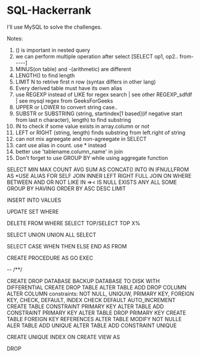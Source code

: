 # SQL-Hackerrank


I'll use MySQL to solve the challenges.

Notes:

1. () is important in nested query
2. we can perform multiple operation after select [SELECT op1, op2.. from-----]
3. MINUS(on table) and -(arithmetic) are different
4. LENGTH() to find length 
5. LIMIT N to retrive first n row (syntax differs in other lang)
6. Every derived table must have its own alias
7. use REGEXP instead of LIKE for regex search | see other REGEXP_sdfdf | see mysql regex from GeeksForGeeks
8. UPPER or LOWER to convert string case..
9. SUBSTR or SUBSTRING (string, startindex[1 based](if negative start from last n character), length) to find substring
10. IN to check if some value exists in array.column or not
11. LEFT or RIGHT (string, length) finds substring from left.right of string
12. can not mix agreegate and non-agreegate in SELECT
13. cant use alias in count. use * instead
14. better use 'tablename.column_name' in join
15. Don't forget to use GROUP BY while using aggregate function











SELECT MIN MAX COUNT AVG SUM AS CONCAT() INTO IN IFNULLFROM AS  *USE ALIAS FOR SELF JOIN
INNER LEFT RIGHT FULL JOIN ON 
WHERE  BETWEEN AND OR NOT LIKE IN =>< IS NULL EXISTS ANY ALL SOME
GROUP BY
HAVING
ORDER BY ASC DESC
LIMIT

INSERT INTO VALUES

UPDATE SET WHERE

DELETE FROM WHERE
SELECT TOP/SELECT TOP X%

SELECT UNION UNION ALL SELECT

SELECT CASE  WHEN  THEN ELSE END AS FROM

CREATE PROCEDURE AS GO    EXEC

-- /**/

CREATE DROP DATABASE
BACKUP DATABASE TO DISK WITH DIFFERENTIAL
CREATE DROP TABLE
ALTER TABLE ADD DROP COLUMN ALTER COLUMN
constraints: NOT NULL, UNIQUW, PRIMARY KEY, FOREIGN KEY, CHECK, DEFAULT, INDEX CHECK DEFAULT AUTO_INCREMENT
CREATE TABLE CONSTRAINT  PRIMARY KEY 
ALTER TABLE ADD CONSTRAINT PRIMARY KEY
ALTER TABLE DROP PRIMARY KEY
CREATE TABLE FOREIGN KEY REFERENCES
ALTER TABLE MODIFY NOT NULLE
ALER TABLE ADD UNIQUE
ALTER TABLE ADD CONSTRAINT UNIQUE

CREATE  UNIQUE INDEX ON
CREATE VIEW AS

DROP
